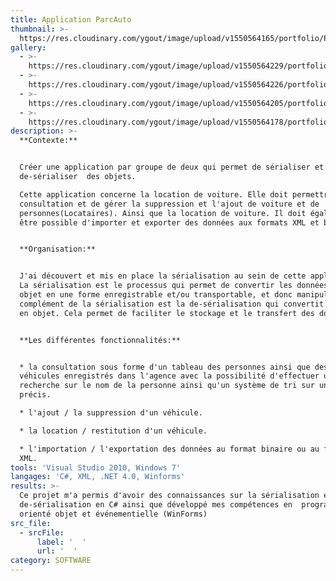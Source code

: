 ```yaml
---
title: Application ParcAuto
thumbnail: >-
  https://res.cloudinary.com/ygout/image/upload/v1550564165/portfolio/ParcAuto/parcvoiture.png
gallery:
  - >-
    https://res.cloudinary.com/ygout/image/upload/v1550564229/portfolio/ParcAuto/AjoutPersonne.png
  - >-
    https://res.cloudinary.com/ygout/image/upload/v1550564226/portfolio/ParcAuto/AjoutVoiture.png
  - >-
    https://res.cloudinary.com/ygout/image/upload/v1550564205/portfolio/ParcAuto/rendreVoiture.png
  - >-
    https://res.cloudinary.com/ygout/image/upload/v1550564178/portfolio/ParcAuto/LouerVoiture.png
description: >-
  **Contexte:** 


  Créer une application par groupe de deux qui permet de sérialiser et
  de-sérialiser  des objets. 

  Cette application concerne la location de voiture. Elle doit permettre la
  consultation et de gérer la suppression et l'ajout de voiture et de
  personnes(Locataires). Ainsi que la location de voiture. Il doit également
  être possible d'importer et exporter des données aux formats XML et binaire.


  **Organisation:** 


  J'ai découvert et mis en place la sérialisation au sein de cette application.
  La sérialisation est le processus qui permet de convertir les données d'un
  objet en une forme enregistrable et/ou transportable, et donc manipulable. Le
  complément de la sérialisation est la de-sérialisation qui convertit un flux
  en objet. Cela permet de faciliter le stockage et le transfert des données.


  **Les différentes fonctionnalités:** 


  * la consultation sous forme d'un tableau des personnes ainsi que des
  véhicules enregistrés dans l'agence avec la possibilité d'effectuer une
  recherche sur le nom de la personne ainsi qu'un système de tri sur un critère
  précis.

  * l'ajout / la suppression d'un véhicule.

  * la location / restitution d'un véhicule.

  * l'importation / l'exportation des données au format binaire ou au format
  XML.
tools: 'Visual Studio 2010, Windows 7'
langages: 'C#, XML, .NET 4.0, Winforms'
results: >-
  Ce projet m'a permis d'avoir des connaissances sur la sérialisation et la
  de-sérialisation en C# ainsi que développé mes compétences en  programmation
  orienté objet et événementielle (WinForms)
src_file:
  - srcFile:
      label: '  '
      url: '  '
category: SOFTWARE
---
```


